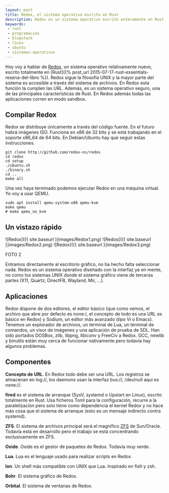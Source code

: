 ```yaml
---
layout: post
title: Redox, el sistema operativo escrito en Rust
description: Redox es un sistema operativo escrito enteramente en Rust. Un sistema que solamente implementa nuevos conceptos, sin importarle la compatibilidad.
keywords:
 - rust
 - programacion
 - blogstack
 - linux
 - ubuntu
 - sistemas-operativos
---
```


Hoy voy a hablar de [Redox](http://www.redox-os.org), un sistema operativo relativamente nuevo, escrito totalmente en [Rust]({% post_url 2015-07-17-rust-essentials-resena-del-libro %}). Redox sigue la filosofía UNIX y la mayor parte del sistema es accesible a través del sistema de archivos. En Redox esta función la cumplen las URL. Además, es un sistema operativo seguro, una de las principales características de Rust. En Redox además todas las aplicaciones corren en modo sandbox.

## Compilar Redox

Redox se distribuye únicamente a través del código fuente. En el futuro habrá imágenes ISO. Funciona en x86 de 32 bits y se está trabajando en el soporte x86_64 de 64 bits. En Debian/Ubuntu hay que seguir estas instrucciones.

```
git clone http://github.com/redox-os/redox
cd redox
cd setup
./ubuntu.sh
./binary.sh
cd ..
make all
```

Una vez haya terminado podemos ejecutar Redox en una máquina virtual. Yo voy a usar QEMU.

```
sudo apt install qemu-system-x86 qemu-kvm
make qemu
# make qemu_no_kvm
```

## Un vistazo rápido

![Redox]({{ site.baseurl }}images/Redox1.png)
![Redox]({{ site.baseurl }}images/Redox2.png)
![Redox]({{ site.baseurl }}images/Redox3.png)

FOTO 2

Entramos directamente al escritorio gráfico, no ha hecho falta seleccionar nada. Redox es un sistema operativo diseñado con la interfaz ya en mente, no como los sistemas UNIX donde el sistema gráfico viene de terceras partes (X11, Quartz, DirectFB, Wayland, Mir, ...).

## Aplicaciones

Redox dispone de dos editores, el editor básico (que como vemos, el archivo que abre por defecto es none:/, el concepto de todo es una URL es básico en Redox) y Sodium, un editor más avanzado (tipo Vi o Emacs). Tenemos un explorador de archivos, un terminal de Lua, un terminal de comandos, un visor de imágenes y una aplicación de prueba de SDL. Han sido portados DOSBox, zlib, libpng, libiconv y FreeCiv a Redox. GCC, newlib y binutils están muy cerca de funcionar nativamente pero todavía hay algunos problemas.

## Componentes

__Concepto de URL__. En Redox todo debe ser una URL. Los registros se almacenan en log://, los daemons usan la interfaz bus://, /dev/null aquí es none://.

__fired__ es el sistema de arranque (SysV, systemd o Upstart en Linux), escrito totalmente en Rust. Usa ficheros Toml para la configuración, recurre a la paralelización pero solo tiene como dependencia el kernel Redox y no hace más cosa que el sistema de arranque (esto es un mensaje indirecto contra systemd).

__ZFS__. El sistema de archivos principal será el magnífico [ZFS](https://wiki.archlinux.org/index.php/ZFS) de Sun/Oracle. Todavía está en desarrollo pero el trabajo se está concentrando exclusivamente en ZFS.

__Oxide__. Oxide es el gestor de paquetes de Redox. Todavía muy verde.

__Lua__. Lua es el lenguaje usado para realizar scripts en Redox.

__Ion__. Un shell más compatible con UNIX que Lua. Inspirado en fish y zsh.

__Bohr__. El sistema gráfico de Redox.

__Orbital__. El sistema de ventanas de Redox.